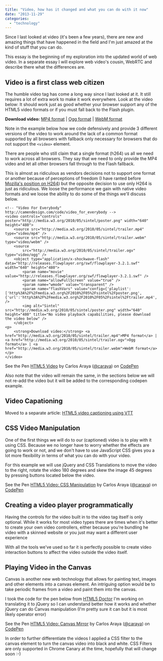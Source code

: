 ```yaml
---
title: "Video, how has it changed and what you can do with it now"
date: "2013-11-29"
categories: 
  - "technology"
---
```


Since I last looked at video (it's been a few years), there are new and amazing things that have happened in the field and I'm just amazed at the kind of stuff that you can do.

This essay is the beginning of my exploration into the updated world of web video. In a separate essay I will explore web video's cousin, WebRTC and describe there what the differences are.

## Video is a first class web citizen

The humble video tag has come a long way since I last looked at it. It still requires a lot of extra work to make it work everywhere. Look at the video below: It should work just as good whether your browser support any of the HTML5 video formats or if you must fall back to the Flash plugin.

  

**Download video:** [MP4 format](http://media.w3.org/2010/05/sintel/trailer.mp4) | [Ogg format](http://media.w3.org/2010/05/sintel/trailer.ogv) | [WebM format](http://media.w3.org/2010/05/sintel/trailer.webm)

Note in the example below how we code defensively and provide 3 different versions of the video to work around the lack of a common format supported by all browsers with fallback only necessary for browsers that do not support the `<video>` element.

There are people who still claim that a single format (h264) us all we need to work across all browsers. They say that we need to only provide the MP4 video and let all other browsers fall through to the Flash fallback.

This is almost as ridiculous as vendors decisions not to support one format or another because of perceptions of freedom (I have ranted before [Mozilla's position on H264](http://robert.ocallahan.org/2010/01/video-freedom-and-mozilla_23.html)) but the opposite decision to use only H264 is just as ridiculous. We loose the performance we gain with native video formats and we loose the ability to do some of the things we'll discuss below.

<div data-height="257" data-theme-id="2039" data-slug-hash="oshzb" data-user="caraya" data-default-tab="html" class="codepen"><pre><code>&lt;!-- "Video For Everybody" http://camendesign.com/code/video_for_everybody --&gt;
&lt;video controls="controls" poster="http://media.w3.org/2010/05/sintel/poster.png" width="640" height="480"&gt;
    &lt;source src="http://media.w3.org/2010/05/sintel/trailer.mp4" type="video/mp4" /&gt;
    &lt;source src="http://media.w3.org/2010/05/sintel/trailer.webm" type="video/webm" /&gt;
    &lt;source
        src="http://media.w3.org/2010/05/sintel/trailer.ogv" type="video/ogg" /&gt;
    &lt;object type="application/x-shockwave-flash" data="http://releases.flowplayer.org/swf/flowplayer-3.2.1.swf" width="640" height="480"&gt;
        &lt;param name="movie" value="http://releases.flowplayer.org/swf/flowplayer-3.2.1.swf" /&gt;
        &lt;param name="allowFullScreen" value="true" /&gt;
        &lt;param name="wmode" value="transparent" /&gt;
        &lt;param name="flashVars" value="config={'playlist':['http%3A%2F%2Fmedia.w3.org%2F2010%2F05%2Fsintel%2Fposter.png',{'url':'http%3A%2F%2Fmedia.w3.org%2F2010%2F05%2Fsintel%2Ftrailer.mp4','autoPlay':false}]}" /&gt;
        &lt;img alt="Sintel" src="http://media.w3.org/2010/05/sintel/poster.png" width="640" height="480" title="No video playback capabilities, please download the video below" /&gt;
    &lt;/object&gt;
&lt;p&gt;
    &lt;strong&gt;Download video:&lt;/strong&gt; &lt;a href="http://media.w3.org/2010/05/sintel/trailer.mp4"&gt;MP4 format&lt;/a&gt; | &lt;a href="http://media.w3.org/2010/05/sintel/trailer.ogv"&gt;Ogg format&lt;/a&gt; | &lt;a href="http://media.w3.org/2010/05/sintel/trailer.webm"&gt;WebM format&lt;/a&gt;
&lt;/p&gt;
&lt;/video&gt;</code></pre><p>See the Pen <a href="http://codepen.io/caraya/pen/oshzb">HTML5 Video</a> by Carlos Araya (<a href="http://codepen.io/caraya">@caraya</a>) on <a href="http://codepen.io">CodePen</a></p></div>

<script async src="//codepen.io/assets/embed/ei.js"></script>

Also note that the video will remain the same, in the sections below we will not re-add the video but it will be added to the corresponding codepen example.

## Video Capationing

Moved to a separate article: [HTML5 video captioning using VTT](https://publishing-project.rivendellweb.net/video-how-has-it-changed-and-what-you-can-do-with-it-now/)

## CSS Video Manipulation

One of the first things we will do to our (captioned) video is to play with it using CSS. Because we no longer have to worry whether the effects are going to work or not, and we don't have to use JavaScript CSS gives you a lot more flexibility in terms of what you can do with your video.

For this example we will use jQuery and CSS Translations to move the video to the right, rotate the video 180 degrees and skew the image 45 degrees by pressing buttons located below the video.

<p data-height="257" data-theme-id="2039" data-slug-hash="jKEFg" data-user="caraya" data-default-tab="result" class="codepen">See the Pen <a href="http://codepen.io/caraya/pen/jKEFg">HTML5 Video: CSS Manipulation</a> by Carlos Araya (<a href="http://codepen.io/caraya">@caraya</a>) on <a href="http://codepen.io">CodePen</a></p>

<script async src="//codepen.io/assets/embed/ei.js"></script>

## Creating a video player programmatically

Having the controls for the video built in to the video tag itself is only optional. While it works for most video types there are times when it's better to create your own video controllers, either because you're bundling he video with a skinned website or you just may want a different user experience

With all the tools we've used so far it is perfectly possible to create video interaction buttons to affect the video outside the video itself.

## Playing Video in the Canvas

Canvas is another new web technology that allows for painting text, images and other elements into a canvas element. An intriguing option would be to take periodic frames from a video and paint them into the canvas.

I took the code for the pen below from [HTML5 Doctor](http://html5doctor.com/video-canvas-magic/) I'm working on translating it to jQuery so I can understand better how it works and whether jQuery can do Canvas manipulation (I'm pretty sure it can but it is most likely operator error)

<p data-height="471" data-theme-id="2039" data-slug-hash="JbsGe" data-user="caraya" data-default-tab="result" class="codepen">See the Pen <a href="http://codepen.io/caraya/pen/JbsGe">HTML5 Video: Canvas Mirror</a> by Carlos Araya (<a href="http://codepen.io/caraya">@caraya</a>) on <a href="http://codepen.io">CodePen</a></p>

<script async src="//codepen.io/assets/embed/ei.js"></script>

In order to further differentiate the videos I applied a CSS filter to the canvas element to turn the canvas video into black and white. CSS Filters are only supported in Chrome Canary at the time, hopefully that will change soon :-)

